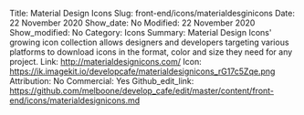Title: Material Design Icons
Slug: front-end/icons/materialdesginicons
Date: 22 November 2020
Show_date: No
Modified: 22 November 2020
Show_modified: No
Category: Icons
Summary: Material Design Icons' growing icon collection allows designers and developers targeting various platforms to download icons in the format, color and size they need for any project.
Link: http://materialdesignicons.com/
Icon: https://ik.imagekit.io/developcafe/materialdesignicons_rG17c5Zqe.png
Attribution: No
Commercial: Yes
Github_edit_link: https://github.com/melboone/develop_cafe/edit/master/content/front-end/icons/materialdesignicons.md
